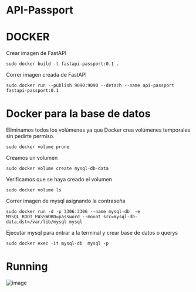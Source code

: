 # API-Passport

# DOCKER

Crear imagen de FastAPI

    sudo docker build -t fastapi-passport:0.1 .

Correr imagen creada de FastAPI

    sudo docker run --publish 9090:9090 --detach --name api-passport fastapi-passport:0.1 

# Docker para la base de datos    
Eliminamos todos los volúmenes ya que Docker crea volúmenes temporales sin pedirte permiso.

    sudo docker volume prune

Creamos un volumen

    sudo docker volume create mysql-db-data

Verificamos que se haya creado el volumen

    sudo docker volume ls

Correr imagen de mysql asignando la contraseña

    sudo docker run -d -p 3306:3306 --name mysql-db  -e MYSQL_ROOT_PASSWORD=password --mount src=mysql-db-data,dst=/var/lib/mysql mysql

Ejecutar mysql para entrar a la terminal y crear base de datos o querys

    sudo docker exec -it mysql-db  mysql -p
 

# Running

![image](https://user-images.githubusercontent.com/59150442/169755200-b78f6d7e-ebd2-43c0-b98f-23ab7501733b.png)
